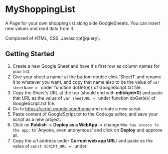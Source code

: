 # MyShoppingList

A Page for your own shopping list along side GoogleSheets. 
You can insert new values and read data from it.

Composed of HTML, CSS, Javascript(jquery).


## Getting Started

1. Create a new Google Sheet and have it's first row as column names for your list.
2. Give your sheet a name: at the buttom double click 'Sheet1' and rename it to whatever you want, and copy that name also to be the value of `var sheetName = ` under function doGet(e){ of GoogleScript.txt file.
3. Copy the Sheet's URL at the top (should end with **edit#gid=0**) and paste that URL as the value of `var sheetURL = ` under function doGet(e){ of GoogleScript.txt file.
4. Go to https://script.google.com/home and create a new script.
5. Paste content of GoogleScript.txt to the Code.gs editor, and save your script as a new project.
6. Click on **Publish** -> **Deploy as a WebApp** -> change `Who has access to the app:` to 'Anyone, even anonymous' and click on **Deploy** and approve all.
7. Copy the url address under **Current web app URL:** and paste as the value of `const SCRIPT_URL = ` under <script> tag of MyShoppingList.html file.
8. Edit column names at **readData** function of MyShoppingList.html file to be your sheet's column names.
9. Edit all other components of the HTML and Javascript code to match your desired page and ID names.
10. Run the page & Enjoy...

